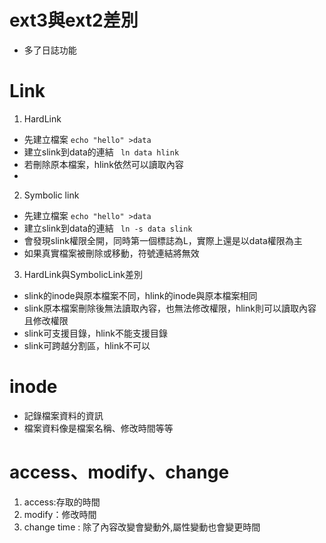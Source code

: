 # ext3與ext2差別
- 多了日誌功能
# Link
1. HardLink
- 先建立檔案 
``` echo "hello" >data ```
- 建立slink到data的連結
``` ln data hlink```
- 若刪除原本檔案，hlink依然可以讀取內容
- 
2. Symbolic link
- 先建立檔案 
``` echo "hello" >data ```
- 建立slink到data的連結
``` ln -s data slink```
- 會發現slink權限全開，同時第一個標誌為L，實際上還是以data權限為主
- 如果真實檔案被刪除或移動，符號連結將無效

3. HardLink與SymbolicLink差別 
- slink的inode與原本檔案不同，hlink的inode與原本檔案相同
- slink原本檔案刪除後無法讀取內容，也無法修改權限，hlink則可以讀取內容且修改權限
- slink可支援目錄，hlink不能支援目錄
- slink可跨越分割區，hlink不可以

# inode
- 記錄檔案資料的資訊
- 檔案資料像是檔案名稱、修改時間等等

# access、modify、change
1. access:存取的時間
2. modify：修改時間
3. change time : 除了內容改變會變動外,屬性變動也會變更時間




